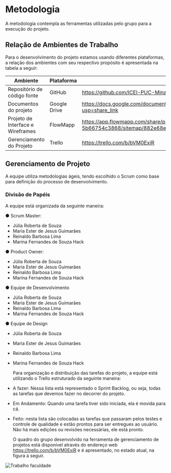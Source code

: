 # Metodologia


A metodologia contempla as ferramentas utilizadas pelo grupo para a execução do projeto.


## Relação de Ambientes de Trabalho


Para o desenvolvimento do projeto estamos usando diferentes plataformas, a relação dos ambientes com seu respectivo propósito é apresentada na tabela a seguir:


| Ambiente | Plataforma | Link de Acesso |
| -------- | ---------- | -------------- |
| Repositório de código fonte| GitHub | https://github.com/ICEI-PUC-Minas-PMV-ADS/pmv-ads-2023-1-e1-proj-web-t7-pcp |
| Documentos do projeto | Google Drive | https://docs.google.com/document/d/1UV3LWvjjuOrYaonHWFqyTTxGvGQ0QJWDOwIZMUXxMjs/edit?usp=share_link |
| Projeto de Interface e Wireframes | FlowMapp | https://app.flowmapp.com/share/projects/cc6a2033-72ce-461d-ad9f-5b66754c3868/sitemap/882e68ec-cba2-4ce0-801d-584f545b1631 |
| Gerenciamento do Projeto | Trello | https://trello.com/b/bVM0ExiR |


## Gerenciamento de Projeto


 A equipe utiliza metodologias ágeis, tendo escolhido o Scrum como base para definição do processo de desenvolvimento.


### Divisão de Papéis


A equipe está organizada da seguinte maneira:


● Scrum Master:

- Júlia Roberta de Souza
- Maria Ester de Jesus Guimarães
- Reinaldo Barbosa Lima
- Marina Fernandes de Souza Hack

● Product Owner:

- Júlia Roberta de Souza
- Maria Ester de Jesus Guimarães
- Reinaldo Barbosa Lima
- Marina Fernandes de Souza Hack

● Equipe de Desenvolvimento

- Júlia Roberta de Souza
- Maria Ester de Jesus Guimarães
- Reinaldo Barbosa Lima
- Marina Fernandes de Souza Hack

● Equipe de Design

- Júlia Roberta de Souza
- Maria Ester de Jesus Guimarães
- Reinaldo Barbosa Lima
- Marina Fernandes de Souza Hack


  Para organização e distribuição das tarefas do projeto, a equipe está utilizando o Trello estruturado da seguinte maneira:
 

- A fazer: Nessa lista está representado o Sprint Backlog, ou seja, todas as tarefas que devemos fazer no decorrer do projeto. 
- Em Andamento: Quando uma tarefa tiver sido iniciada, ela é movida para cá.
- Feito: nesta lista são colocadas as tarefas que passaram pelos testes e controle de qualidade e estão prontos para ser entregues ao usuário. Não há mais edições ou revisões necessárias, ele está pronto.


  O quadro do grupo desenvolvido na ferramenta de gerenciamento de projetos está disponível através do endereço web https://trello.com/b/bVM0ExiR e é apresentado, no estado atual, na figura a seguir.


![Trabalho faculdade](https://user-images.githubusercontent.com/128753891/233808351-7c80cf11-b3ff-4911-8ba5-69541fed5cba.jpg)
